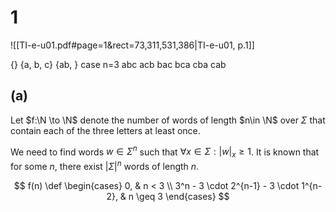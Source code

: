 # 1
![[TI-e-u01.pdf#page=1&rect=73,311,531,386|TI-e-u01, p.1]]

{}
{a, b, c}
{ab, }
case n=3
abc
acb
bac
bca
cba
cab



## (a)
Let $f:\N \to \N$ denote the number of words of length $n\in \N$ over $\Sigma$ that contain each of the three letters at least once.

We need to find words $w\in \Sigma^n$ such that $\forall x \in \Sigma : |w|_x \geq 1$. It is known that for some $n$, there exist $|\Sigma|^n$ words of length $n$. 

$$
f(n) \def \begin{cases}
0, & n < 3 \\
3^n - 3 \cdot 2^{n-1} - 3 \cdot 1^{n-2}, & n \geq 3
\end{cases}
$$


